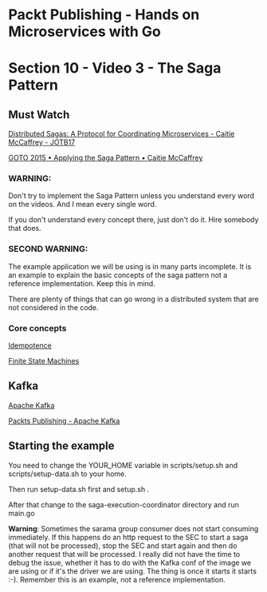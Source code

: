 # Packt Publishing - Hands on Microservices with Go
# Section 10 - Video 3 - The Saga Pattern

## Must Watch
[Distributed Sagas: A Protocol for Coordinating Microservices - Caitie McCaffrey - JOTB17](https://www.youtube.com/watch?v=0UTOLRTwOX0&list=LLXj2mZvgLzc01NOAljfZwlA&index=12=)

[GOTO 2015 • Applying the Saga Pattern • Caitie McCaffrey](https://www.youtube.com/watch?v=xDuwrtwYHu8)

### WARNING:

Don't try to implement the Saga Pattern unless you understand every word on the videos. And I mean every single word. 

If you don't understand every concept there, just don't do it. Hire somebody that does.

### SECOND WARNING:

The example application we will be using is in many parts incomplete. It is an example to explain the basic concepts of the saga pattern not a reference implementation. Keep this in mind. 

There are plenty of things that can go wrong in a distributed system that are not considered in the code.

### Core concepts

[Idempotence](https://en.wikipedia.org/wiki/Idempotence)

[Finite State Machines](https://en.wikipedia.org/wiki/Finite-state_machine)

## Kafka

[Apache Kafka](https://kafka.apache.org/)

[Packts Publishing - Apache Kafka](https://www.packtpub.com/big-data-and-business-intelligence/apache-kafka)

## Starting the example

You need to change the YOUR_HOME variable in scripts/setup.sh and scripts/setup-data.sh to your home.

Then run setup-data.sh first and setup.sh .

After that change to the saga-execution-coordinator directory and run main.go

**Warning**: Sometimes the sarama group consumer does not start consuming immediately. If this happens do an http request to the SEC to start a saga (that will not be processed), stop the SEC and start again and then do another request that will be processed. I really did not have the time to debug the issue, whether it has to do with the Kafka conf of the image we are using or if it's the driver we are using. The thing is once it starts it starts :-). Remember this is an example, not a reference implementation.
